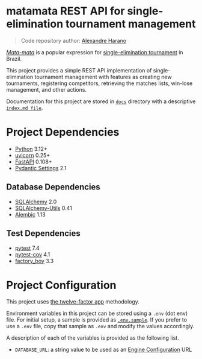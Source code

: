 # **matamata** REST API for single-elimination tournament management

> Code repository author: [Alexandre Harano](mailto:email@ayharano.dev)

[*Mata-mata*](https://pt.wikipedia.org/wiki/Competi%C3%A7%C3%B5es_eliminat%C3%B3rias) is
a popular expression for [single-elimination tournament](https://en.wikipedia.org/wiki/Single-elimination_tournament)
in Brazil.

This project provides a simple REST API implementation of
single-elimination tournament management with features as
creating new tournaments, registering competitors,
retrieving the matches lists, win-lose management, and
other actions.

Documentation for this project are stored in [`docs`](./docs) directory
with a descriptive [`index.md file`](./docs/index.md).

# Project Dependencies
- [Python](https://www.python.org/) 3.12+
- [uvicorn](https://www.uvicorn.org/) 0.25+
- [FastAPI](https://fastapi.tiangolo.com/) 0.108+
- [Pydantic Settings](https://docs.pydantic.dev/2.5/concepts/pydantic_settings/) 2.1

## Database Dependencies
- [SQLAlchemy](https://docs.sqlalchemy.org/en/20/) 2.0
- [SQLAlchemy-Utils](https://sqlalchemy-utils.readthedocs.io/) 0.41
- [Alembic](https://alembic.sqlalchemy.org/) 1.13

## Test Dependencies
- [pytest](https://docs.pytest.org/) 7.4
- [pytest-cov](https://pytest-cov.readthedocs.io/) 4.1
- [factory_boy](https://factoryboy.readthedocs.io/) 3.3

# Project Configuration
This project uses [the twelve-factor app](https://12factor.net/) methodology.

Environment variables in this project can be stored using a `.env` (dot env) file.
For initial setup, a sample is provided as [`.env.sample`](.env.sample).
If you prefer to use a `.env` file, copy that sample as `.env` and modify the values accordingly.

A description of each of the variables is provided as the following list.

- `DATABASE_URL`: a string value to be used as an [Engine Configuration](https://docs.sqlalchemy.org/en/20/core/engines.html#database-urls) URL
